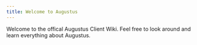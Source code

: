 ```yaml
---
title: Welcome to Augustus
---
```

Welcome to the offical Augustus Client Wiki. Feel free to look around and learn everything about Augustus.